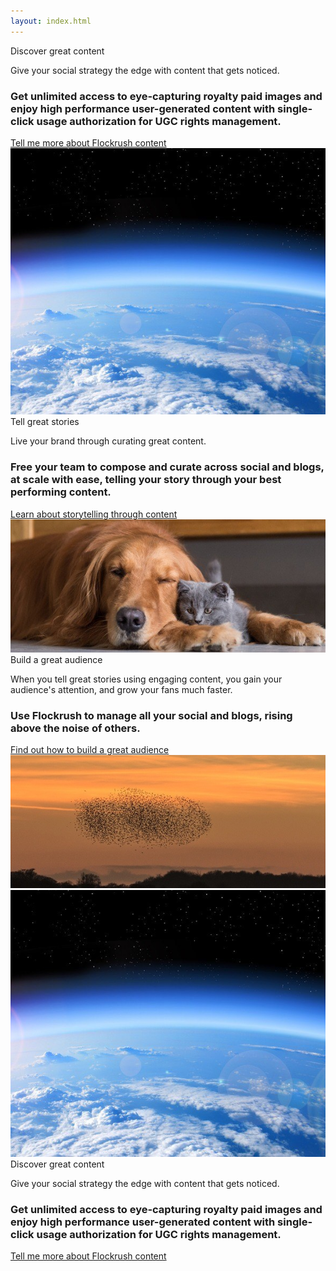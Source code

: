 ```yaml
---
layout: index.html
---
```


<!-- Discover - Tell a story - Build great Audiences -Promote Home Page -->

 <div class="ui vertical">
  <div class="ui stackable grid">
  <div class="eight wide left aligned column nopadding-left-right">
  <div class="ui fluid image">
  <div class="ui ribbon label transparent-ribbon">
  <div class="ui container ">
  <div class="ui h-bold">
           Discover great content
         </div>
  <p class="p-em-166">
           Give your social strategy the edge with content that gets noticed.
         </p>
  <h3>Get unlimited access to eye-capturing royalty paid images and enjoy high performance user-generated content with single-click usage authorization for UGC rights management.
         </h3>
  <div class="item space-3em">
  <a class="ui blue button button-font-format" href="/resources/?utm_source=tellmorecontent">Tell me more about Flockrush content</a>
</div>
</div>
</div>
  <img src="/img/Earth-discover-great-content-flockrush.jpg" alt="Earth Flockrush Discover Great Content">
</div>
</div>
  <div class="eight wide left aligned column nopadding-left-right">
  <div class="two column row">
  <div class="column">
  <div class="ui fluid image">
  <div class="ui transparent-ribbon ribbon label">
  <div class="ui container">
  <div class="ui h-bold">
               Tell great stories</div>
  <p class="p-em-166">
               Live your brand through curating great content.</p>
  <h3>Free your team to compose and curate across <span class="p-notchup">social</span>  and <span class="p-notchup">blogs</span>, at scale with ease, telling your story through your best performing content.</h3>
  <div class="item space-3em">
  <a class="ui blue button button-font-format" href="/resources/?utm_source=tellmorestorytelling">Learn about storytelling through content
</a>
</div>
</div>
</div>
  <img src="/img/DogCat-tell-a-story-flockrush.jpg" alt="Dog Cats Flockrush Tell a Great Story">
</div>
</div>
  <div class="column">
  <div class="ui fluid image">
  <div class="ui transparent-ribbon  ribbon label">
  <div class="ui container">
  <div class="ui h-bold">
               Build a great audience</div>
  <p class="p-em-166">
               When you tell great stories using engaging content, you gain your audience's attention, and grow your fans much faster.
             </p>
  <h3>Use Flockrush to manage all your <span class="p-notchup">social</span>  and <span class="p-notchup">blogs</span>, rising above the noise of others.</h3>
  <div class="item space-3em">
  <a class="ui blue button button-font-format" href="/resources/?utm_source=tellmoreaudience">Find out how to build a great audience</a>
</div>
</div>
</div>
  <img src="/img/Starlings-build-a-great-audience-flockrush.jpg" alt="Starling Flockrush Build a Great Audience">
</div>
</div>
</div>
</div>
</div>
</div>

<div class="ui vertical">
  <div class="ui stackable grid">
  <div class="eight wide left aligned column nopadding-left-right">
  <div class="image">
  <div id="textimage" class="ui container ">
  <img src="/img/Earth-discover-great-content-flockrush.jpg" alt="Earth Flockrush Discover Great Content">
  <div class="ui h-bold">
        Discover great content
      </div>
  <p class="p-em-166">
        Give your social strategy the edge with content that gets noticed.
      </p>
  <h3>Get unlimited access to eye-capturing royalty paid images and enjoy high performance user-generated content with single-click usage authorization for UGC rights management.
      </h3>
  <div class="item space-3em">
  <a class="ui blue button button-font-format" href="/resources/?utm_source=tellmorecontent">Tell me more about Flockrush content</a>
</div>
</div>
</div>
</div>
</div>
</div>
